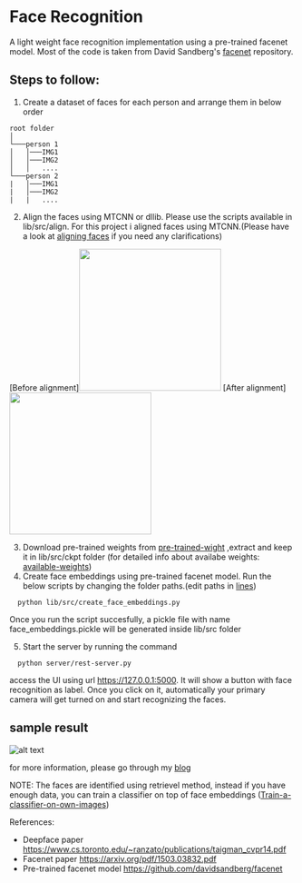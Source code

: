 # Face Recognition

A light weight face recognition implementation using a pre-trained facenet model. Most of the code is taken from David Sandberg's  [facenet](https://github.com/davidsandberg/facenet) repository.

## Steps to follow:
1. Create a dataset of faces for each person and arrange them in below order
```
root folder  
│
└───person 1
│   │───IMG1
│   │───IMG2
│   │   ....
└───person 2
|   │───IMG1
|   │───IMG2
|   |   ....
```
2. Align the faces using MTCNN or dllib. Please use the scripts available in lib/src/align. For this project i aligned faces using MTCNN.(Please have a look at [aligning faces](https://github.com/davidsandberg/facenet/wiki/Validate-on-lfw#4-align-the-lfw-dataset) if you need any clarifications) 

[Before alignment]<img src="https://github.com/vinayakkailas/face_recognition/blob/master/server/static/images/1.jpg"  width="250" height="250" />    [After alignment] <img src="https://github.com/vinayakkailas/face_recognition/blob/master/server/static/images/2.png"  width="250" height="250" /> 

3. Download pre-trained weights from [pre-trained-wight](https://drive.google.com/open?id=1R77HmFADxe87GmoLwzfgMu_HY0IhcyBz) ,extract and keep it in lib/src/ckpt folder (for detailed info about availabe weights: [available-weights](https://github.com/davidsandberg/facenet#pre-trained-models)) 
4. Create face embeddings using pre-trained facenet model. Run the below scripts by changing the folder paths.(edit paths in [lines](https://github.com/vinayakkailas/face_recognition/blob/49ed6e80a4205e6a8fa1a18dbdc8976d4be29535/lib/src/create_face_embeddings.py#L49))
```
  python lib/src/create_face_embeddings.py 
 ```
  Once you run the script succesfully, a pickle file with name face_embeddings.pickle will be generated inside lib/src folder
 
5. Start the server by running the command
```
  python server/rest-server.py
```
  access the UI using url https://127.0.0.1:5000. It will show a button with face recognition as label. Once you click on it,      automatically your primary camera will get turned on and start recognizing the faces.
 
 ## sample result 
 
 ![alt text](https://github.com/vinayakkailas/face_recognition/blob/master/server/static/images/vinayak.jpeg)
 
for more information, please go through my [blog](https://medium.com/@vinayakvarrier/building-a-real-time-face-recognition-system-using-pre-trained-facenet-model-f1a277a06947)  

NOTE: The faces are identified using retrievel method, instead if you have enough data, you can train a classifier on top of face embeddings ([Train-a-classifier-on-own-images](https://github.com/davidsandberg/facenet/wiki/Train-a-classifier-on-own-images)) 

References:

* Deepface paper https://www.cs.toronto.edu/~ranzato/publications/taigman_cvpr14.pdf
* Facenet paper https://arxiv.org/pdf/1503.03832.pdf
* Pre-trained facenet model https://github.com/davidsandberg/facenet
